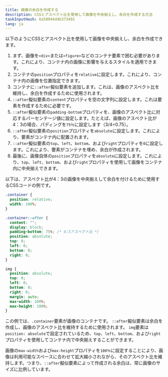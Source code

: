 ```yaml
---
title: 画像の余白を作成する
description: CSSとアスペクト比を使用して画像を中央揃えし、余白を作成する方法
taskInputHash: 6a58944d4b373491
lang: ja
---
```

以下のようにCSSとアスペクト比を使用して画像を中央揃えし、余白を作成できます。

1. まず、画像を`<div>`または`<figure>`などのコンテナ要素で囲む必要があります。これにより、コンテナ内の画像に影響を与えるスタイルを適用できます。
2. コンテナの`position`プロパティを`relative`に設定します。これにより、コンテナ内の画像を位置指定できます。
3. コンテナに`::after`擬似要素を追加します。これは、画像のアスペクト比を維持し、余白を作成するために使用されます。
4. `::after`擬似要素の`content`プロパティを空の文字列に設定します。これは要素を作成するために必要です。
5. `::after`擬似要素の`padding-bottom`プロパティを、画像のアスペクト比に対応するパーセンテージ値に設定します。たとえば、画像のアスペクト比が4：3の場合、パディングを`75％`に設定します（3/4=0.75）。
6. `::after`擬似要素の`position`プロパティを`absolute`に設定します。これにより、要素がコンテナ内に配置されます。
7. `::after`擬似要素の`top`、`left`、`bottom`、および`right`プロパティを`0`に設定します。これにより、要素がコンテナを埋め、余白が作成されます。
8. 最後に、画像自体の`position`プロパティを`absolute`に設定します。これにより、`top`、`left`、`bottom`、および`right`プロパティを使用して画像をコンテナ内に中央揃えできます。

以下は、アスペクト比が4：3の画像を中央揃えして余白を付けるために使用するCSSコードの例です。

```css
.container {
  position: relative;
  width: 100%;
}

.container::after {
  content: "";
  display: block;
  padding-bottom: 75%; /* 4:3アスペクト比 */
  position: absolute;
  top: 0;
  left: 0;
  bottom: 0;
  right: 0;
}

img {
  position: absolute;
  top: 0;
  left: 0;
  bottom: 0;
  right: 0;
  margin: auto;
  max-width: 100%;
  max-height: 100%;
}
```

この例では、`.container`要素が画像のコンテナです。 `::after`擬似要素は余白を作成し、画像のアスペクト比を維持するために使用されます。 `img`要素は `position: absolute`で設定されているため、`top`、`left`、`bottom`、および`right`プロパティを使用してコンテナ内で中央揃えすることができます。

画像の`max-width`および`max-height`プロパティを`100％`に設定することにより、画像は利用可能なスペースに合わせて拡大縮小されながら、そのアスペクト比を維持します。つまり、`::after`擬似要素によって作成される余白は、常に画像のサイズに比例しています。
